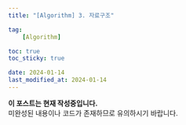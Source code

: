 ```yaml
---
title: "[Algorithm] 3. 자료구조"

tag:
    [Algorithm]

toc: true
toc_sticky: true

date: 2024-01-14
last_modified_at: 2024-01-14
---
```


<p class="notice--primary"><strong>이 포스트는 현재 작성중입니다. </strong><br>미완성된 내용이나 코드가 존재하므로 유의하시기 바랍니다.</p>
